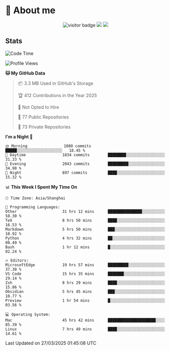 <!-- ![](https://youpai.roccoshi.top/img/20200804214216.png) -->

# 🧐 About me
 
<p align="center">
<img src="https://visitor-badge.laobi.icu/badge?page_id=Lincest.Lincest&title=hits" alt="visitor badge"/>
<a href="mailto:imroccoshi@gmail.com"><img src="https://img.shields.io/badge/gmail-imroccoshi%40gmail.com-red"></a>
<a href="https://blog.roccoshi.top"><img src="https://img.shields.io/badge/blog-roccoshi-green"></a>
</p>

## Stats

<!--START_SECTION:waka-->
![Code Time](http://img.shields.io/badge/Code%20Time-2%2C361%20hrs%2042%20mins-blue)

![Profile Views](http://img.shields.io/badge/Profile%20Views-0-blue)

**🐱 My GitHub Data** 

> 📦 3.3 MB Used in GitHub's Storage 
 > 
> 🏆 412 Contributions in the Year 2025
 > 
> 🚫 Not Opted to Hire
 > 
> 📜 77 Public Repositories 
 > 
> 🔑 73 Private Repositories 
 > 
**I'm a Night 🦉** 

```text
🌞 Morning                1080 commits        █████░░░░░░░░░░░░░░░░░░░░   18.45 % 
🌆 Daytime                1834 commits        ████████░░░░░░░░░░░░░░░░░   31.33 % 
🌃 Evening                2043 commits        █████████░░░░░░░░░░░░░░░░   34.90 % 
🌙 Night                  897 commits         ████░░░░░░░░░░░░░░░░░░░░░   15.32 % 
```


📊 **This Week I Spent My Time On** 

```text
🕑︎ Time Zone: Asia/Shanghai

💬 Programming Languages: 
Other                    31 hrs 12 mins      ███████████████░░░░░░░░░░   58.30 % 
TeX                      8 hrs 50 mins       ████░░░░░░░░░░░░░░░░░░░░░   16.53 % 
Markdown                 5 hrs 50 mins       ███░░░░░░░░░░░░░░░░░░░░░░   10.92 % 
Python                   4 hrs 32 mins       ██░░░░░░░░░░░░░░░░░░░░░░░   08.49 % 
Bash                     1 hr 12 mins        █░░░░░░░░░░░░░░░░░░░░░░░░   02.24 % 

🔥 Editors: 
MicrosoftEdge            19 hrs 57 mins      █████████░░░░░░░░░░░░░░░░   37.30 % 
VS Code                  15 hrs 35 mins      ███████░░░░░░░░░░░░░░░░░░   29.14 % 
Zsh                      8 hrs 29 mins       ████░░░░░░░░░░░░░░░░░░░░░   15.86 % 
Obsidian                 5 hrs 45 mins       ███░░░░░░░░░░░░░░░░░░░░░░   10.77 % 
Preview                  1 hr 54 mins        █░░░░░░░░░░░░░░░░░░░░░░░░   03.56 % 

💻 Operating System: 
Mac                      45 hrs 42 mins      █████████████████████░░░░   85.39 % 
Linux                    7 hrs 49 mins       ████░░░░░░░░░░░░░░░░░░░░░   14.61 % 
```


 Last Updated on 27/03/2025 01:45:08 UTC
<!--END_SECTION:waka-->


